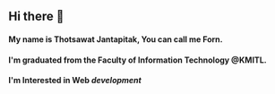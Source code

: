 ## Hi there 👋

#### My name is Thotsawat Jantapitak, You can call me Forn.
#### I'm graduated from the Faculty of Information Technology @KMITL.
#### I'm Interested in Web ***development***

<!--
**jfornqz/jfornqz** is a ✨ _special_ ✨ repository because its `README.md` (this file) appears on your GitHub profile.

Here are some ideas to get you started:

- 🔭 I’m currently working on ...
- 🌱 I’m currently learning ...
- 👯 I’m looking to collaborate on ...
- 🤔 I’m looking for help with ...
- 💬 Ask me about ...
- 📫 How to reach me: ...
- 😄 Pronouns: ...
- ⚡ Fun fact: ...
-->
